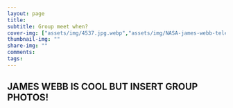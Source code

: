 ```yaml
---
layout: page
title: 
subtitle: Group meet when? 
cover-img: ["assets/img/4537.jpg.webp","assets/img/NASA-james-webb-telescope-07.jpg.webp"]
thumbnail-img: ""
share-img: ""
comments:
tags:
---
```



## JAMES WEBB IS COOL BUT INSERT GROUP PHOTOS!  
  





